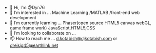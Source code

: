 - 👋 Hi, I’m @Dyn76
- 👀 I’m interested in ...
Machine Learning /MATLAB /front-end web development
- 🌱 I’m currently learning ...
Phaser(open source HTML5 canvas webGL, game frame work)
JavaScript,HTML5,CSS
- 💞️ I’m looking to collaborate on ...
- 📫 How to reach me ...
d.kotabish@djkotabish.com or 
dreisig45@earthlink.net

<!---
Dyn76/Dyn76 is a ✨ special ✨ repository because its `README.md` (this file) appears on your GitHub profile.
You can click the Preview link to take a look at your changes.
--->
